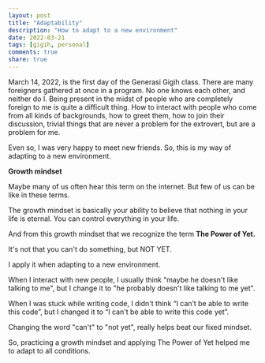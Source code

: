 ```yaml
---
layout: post
title: "Adaptability"
description: "How to adapt to a new environment"
date: 2022-03-21
tags: [gigih, personal]
comments: true
share: true
---
```


March 14, 2022, is the first day of the Generasi Gigih class. There are many foreigners gathered at once in a program. No one knows each other, and neither do I. Being present in the midst of people who are completely foreign to me is quite a difficult thing. How to interact with people who come from all kinds of backgrounds, how to greet them, how to join their discussion, trivial things that are never a problem for the extrovert, but are a problem for me.

Even so, I was very happy to meet new friends. So, this is my way of adapting to a new environment.

**Growth mindset**

Maybe many of us often hear this term on the internet. But few of us can be like in these terms.

The growth mindset is basically your ability to believe that nothing in your life is eternal. You can control everything in your life.

And from this growth mindset that we recognize the term **The Power of Yet.**

It's not that you can't do something, but NOT YET.

I apply it when adapting to a new environment.

When I interact with new people, I usually think "maybe he doesn't like talking to me", but I change it to "he probably doesn't like talking to me yet".

When I was stuck while writing code, I didn't think “I can’t be able to write this code”, but I changed it to “I can't be able to write this code yet”.

Changing the word "can't" to "not yet", really helps beat our fixed mindset.

So, practicing a growth mindset and applying The Power of Yet helped me to adapt to all conditions.
